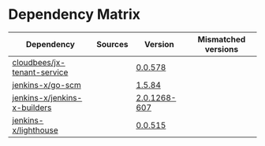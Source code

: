 # Dependency Matrix

Dependency | Sources | Version | Mismatched versions
---------- | ------- | ------- | -------------------
[cloudbees/jx-tenant-service](https://github.com/cloudbees/jx-tenant-service) |  | [0.0.578](https://github.com/cloudbees/jx-tenant-service/releases/tag/v0.0.578) | 
[jenkins-x/go-scm](https://github.com/jenkins-x/go-scm) |  | [1.5.84]() | 
[jenkins-x/jenkins-x-builders](https://github.com/jenkins-x/jenkins-x-builders) |  | [2.0.1268-607]() | 
[jenkins-x/lighthouse](https://github.com/jenkins-x/lighthouse) |  | [0.0.515]() | 
